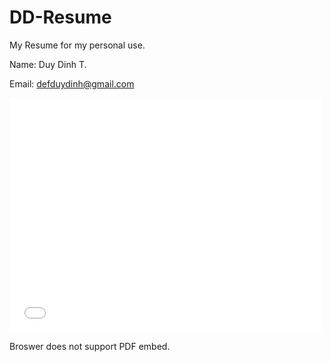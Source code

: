 # DD-Resume
My Resume for my personal use.

Name: Duy Dinh T.

Email: defduydinh@gmail.com

<embed src="resume.main.pdf" width="500" height="375" type="application/pdf">
    <p>Broswer does not support PDF embed.</p>
</embed>